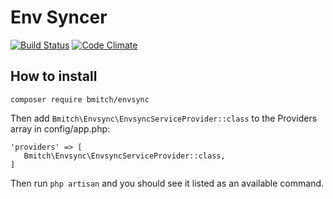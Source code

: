 # Env Syncer #
[![Build Status](https://travis-ci.org/bmitch/envsync.svg?branch=master)](https://travis-ci.org/bmitch/envsync)
[![Code Climate](https://codeclimate.com/github/bmitch/envsync/badges/gpa.svg)](https://codeclimate.com/github/bmitch/envsync)

## How to install ##

`composer require bmitch/envsync`

Then add `Bmitch\Envsync\EnvsyncServiceProvider::class` to the Providers array in config/app.php:

```
'providers' => [
   Bmitch\Envsync\EnvsyncServiceProvider::class,
]
```

Then run `php artisan` and you should see it listed as an available command.
